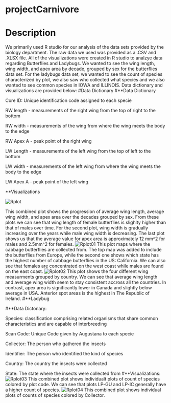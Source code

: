 # projectCarnivore
# Description
We primarily used R studio for our analysis of the data sets provided by the biology department. The raw data we used was provided as a .CSV and .XLSX file. All of the visualizations were created in R studio to analzye data regarding Butterflies and Ladybugs. We wanted to see the wing length, wing width, and apex area by decade, grouped by sex for the butterflies data set. For the ladybugs data set, we wanted to see the count of species characterized by plot, we also saw who collected what species and we also wanted to see common species in IOWA and ILLINOIS. Data dictionary and visualizations are provided below:
#Data Dictionary
#**Data Dictionary

Core ID: Unique identification code assigned to each specie

RW length - measurements of the right wing from the top of right to the bottom

RW width - measurements of the wing from where the wing meets the body to the edge

RW Apex A - peak point of the right wing

LW Length - measurements of the left wing from the top of left to the bottom

LW width - measurements of the left wing from where the wing meets the body to the edge

LW Apex A - peak point of the left wing

**Visualizations

![Rplot](https://user-images.githubusercontent.com/97116253/207204842-41de0c40-943a-42bf-af9a-0c8a641622aa.png)

This combined plot shows the progression of average wing length, average wing width, and apex area over the decades grouped by sex. From these plots we can see that wing length of female butterflies is slighlty higher than that of males over time. For the second plot, wing width is gradually increasing over the years while male wing width is decreasing. The last plot shows us that the average value for apex area is approximately 12 mm^2 for males and 2.5mm^2 for females.
![Rplot01](https://user-images.githubusercontent.com/97116253/207204920-cb649eb3-0fb3-4b6e-80cc-c1428525a033.png)
This plot maps where the cabbage butterflies are collected from. The top map was added to include the butterflies from Europe, while the second one shows which state has the highest number of cabbage butterflies in the US: California. We can also see that females are concentrated on the west coast while males are found on the east coast.
![Rplot02](https://user-images.githubusercontent.com/97116253/207204964-8914a9e0-7362-4ae9-94d3-6eceed5c0575.png)
This plot shows the four different wing measurments grouped by country. We can see that average wing length and average wing width seem to stay consistent accross all the countries. In contrast, apex area is significantly lower in Canada and slightly below average in USA. Anterior spot areas is the highest in The Republic of Ireland.
#**Ladybug 

#**Data Dictonary:

Species: classification comprising related organisms that share common characteristics and are capable of interbreeding

Scan Code: Unique Code given by Augustana to each specie

Collector: The person who gathered the insects

Identifier: The person who identified the kind of species

Country: The country the insects were collected

State: The state where the insects were collected from
#**Visualizations:
![Rplot03](https://user-images.githubusercontent.com/97116253/207205167-1a101cf6-4514-49d0-8a7f-af41f3ae7ea7.png)
This combined plot shows individualt plots of count of species colored by plot code. We can see that plots LP-GU and LP-IC generally have a higher count of species.
![Rplot04](https://user-images.githubusercontent.com/97116253/207205233-2f313a35-8c3a-4d26-84cd-61b8dc9bb460.png)
This combined plot shows individual plots of counts of species colored by Collector.


